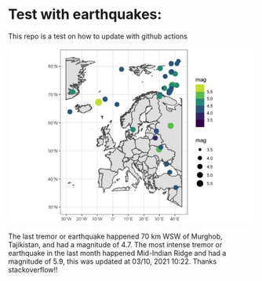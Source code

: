 <!-- README.md is generated from README.Rmd. Please edit that file -->

Test with earthquakes:
======================

This repo is a test on how to update with github actions

![](man/figures/README-unnamed-chunk-2-1.png)

The last tremor or earthquake happened 70 km WSW of Murghob, Tajikistan,
and had a magnitude of 4.7. The most intense tremor or earthquake in the
last month happened Mid-Indian Ridge and had a magnitude of 5.9, this
was updated at 03/10, 2021 10:22. Thanks stackoverflow!!
